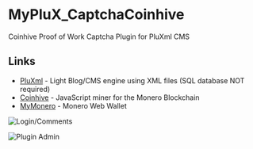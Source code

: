 # MyPluX_CaptchaCoinhive
Coinhive Proof of Work Captcha Plugin for PluXml CMS

## Links
* [PluXml](http://www.pluxml.org/) - Light Blog/CMS engine using XML files (SQL database NOT required)
* [Coinhive](https://coinhive.com/) - JavaScript miner for the Monero Blockchain
* [MyMonero](https://mymonero.com/) - Monero Web Wallet

![Login/Comments](https://i.imgur.com/iq4Jxmp.jpg)

![Plugin Admin](https://i.imgur.com/Rj6HuMy.jpg)
